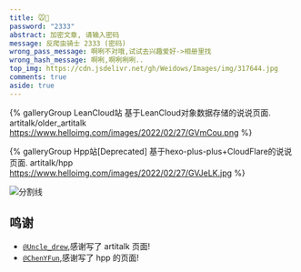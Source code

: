 ```yaml
---
title: 🐭💬
password: "2333"
abstract: 加密文章, 请输入密码
message: 反爬虫骑士 2333 (密码)
wrong_pass_message: 啊咧不对哦,试试去兴趣爱好->相册里找
wrong_hash_message: 啊咧,啊咧咧咧..
top_img: https://cdn.jsdelivr.net/gh/Weidows/Images/img/317644.jpg
comments: true
aside: true
---
```


<!--
 * @Author: Weidows
 * @Date: 2020-11-27 22:47:37
 * @LastEditors: Weidows
 * @LastEditTime: 2022-02-27 02:49:56
 * @FilePath: \Blog-private\source\artitalk\index.md
 * @Description:
-->

<div class="gallery-group-main">

{% galleryGroup LeanCloud站 基于LeanCloud对象数据存储的说说页面. artitalk/older_artitalk https://www.helloimg.com/images/2022/02/27/GVmCou.png %}

{% galleryGroup Hpp站[Deprecated] 基于hexo-plus-plus+CloudFlare的说说页面. artitalk/hpp https://www.helloimg.com/images/2022/02/27/GVJeLK.jpg %}

</div>

<a>![分割线](https://cdn.jsdelivr.net/gh/Weidows/Images/img/divider.png)</a>

## 鸣谢

- [`@Uncle_drew`](https://cndrew.cn/),感谢写了 artitalk 页面!
- [`@ChenYFun`](https://blog.cyfan.top/index.html),感谢写了 hpp 的页面!
